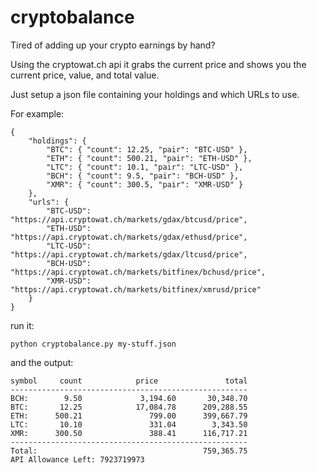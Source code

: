 # cryptobalance

Tired of adding up your crypto earnings by hand?

Using the cryptowat.ch api it grabs the current price and shows you
the current price, value, and total value.

Just setup a json file containing your holdings and which URLs to use.

For example:

	{
		"holdings": {
			"BTC": { "count": 12.25, "pair": "BTC-USD" },
			"ETH": { "count": 500.21, "pair": "ETH-USD" },
			"LTC": { "count": 10.1, "pair": "LTC-USD" },
			"BCH": { "count": 9.5, "pair": "BCH-USD" },
			"XMR": { "count": 300.5, "pair": "XMR-USD" }
		},
		"urls": {
			"BTC-USD": "https://api.cryptowat.ch/markets/gdax/btcusd/price",
			"ETH-USD": "https://api.cryptowat.ch/markets/gdax/ethusd/price",
			"LTC-USD": "https://api.cryptowat.ch/markets/gdax/ltcusd/price",
			"BCH-USD": "https://api.cryptowat.ch/markets/bitfinex/bchusd/price",
			"XMR-USD": "https://api.cryptowat.ch/markets/bitfinex/xmrusd/price"
		}
	}


run it:

	python cryptobalance.py my-stuff.json

and the output:

	symbol     count            price               total
	-----------------------------------------------------
	BCH:        9.50             3,194.60       30,348.70
	BTC:       12.25            17,084.78      209,288.55
	ETH:      500.21               799.00      399,667.79
    LTC:       10.10               331.04        3,343.50
	XMR:      300.50               388.41      116,717.21
	-----------------------------------------------------
	Total:                                     759,365.75
	API Allowance Left: 7923719973
